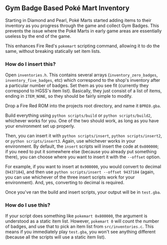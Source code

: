 ## Gym Badge Based Poké Mart Inventory

Starting in Diamond and Pearl, Poké Marts started adding items to their inventory as you progress through the game and collect Gym Badges. This prevents the issue where the Poké Marts in early game areas are essentially useless by the end of the game.

This enhances Fire Red's `pokemart` scripting command, allowing it to do the same, without breaking statically set item lists.

### How do I insert this?

Open `inventories.h`. This contains several arrays (`inventory_zero_badges`, `inventory_five_badges`, etc) which correspond to the shop's inventory after a particular number of badges. Set them as you see fit (currently they correspond to HGSS's item list). Basically, they just consist of a list of items, ending in `ITEM_NONE`, so they should be fairly simple to modify.

Drop a Fire Red ROM into the projects root directory, and name it `BPRE0.gba`.

Build everything using `python scripts/build` or `python scripts/build2`, whichever works for you. One of the two should work, as long as you have your environment set up properly.

Then, you can insert it with `python scripts/insert`, `python scripts/insert2`, or `python scripts/insert3`. Again, use whichever works in your environment. By default, the `insert` scripts will insert the code at `0x800000`; if you need to put it somewhere else (because you already put something there), you can choose where you want to insert it with the `--offset` option.

For example, if you want to insert at `0x900000`, you would convert to decimal (`9437184`), and then use `python scripts/insert --offset 9437184` (again, you can use whichever of the three insert scripts work for your environment). And, yes, converting to decimal is required.

Once you've ran the build and insert scripts, your output will be in `test.gba`.

### How do I use this?

If your script does something like `pokemart 0x800000`, the argument is understood as a static item list. However, `pokemart 0` will count the number of badges, and use that to pick an item list from `src/inventories.c`. This means if you immediately play `test.gba`, you won't see anything different (because all the scripts will use a static item list).